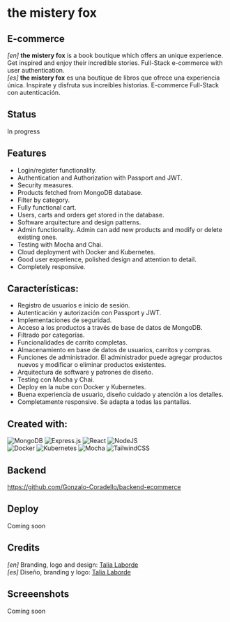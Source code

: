 # the mistery fox
## E-commerce

_[en]_ **the mistery fox** is a book boutique which offers an unique experience. Get inspired and enjoy their incredible stories. Full-Stack e-commerce with user authentication.  
_[es]_ **the mistery fox** es una boutique de libros que ofrece una experiencia única. Inspirate y disfruta sus increíbles historias. E-commerce Full-Stack con autenticación.

## Status
In progress

## Features
- Login/register functionality.
- Authentication and Authorization with Passport and JWT.
- Security measures.
- Products fetched from MongoDB database.
- Filter by category.
- Fully functional cart.
- Users, carts and orders get stored in the database.
- Software arquitecture and design patterns.
- Admin functionality. Admin can add new products and modify or delete existing ones.
- Testing with Mocha and Chai.
- Cloud deployment with Docker and Kubernetes.
- Good user experience, polished design and attention to detail.
- Completely responsive.

## Características:
- Registro de usuarios e inicio de sesión.
- Autenticación y autorización con Passport y JWT.
- Implementaciones de seguridad.
- Acceso a los productos a través de base de datos de MongoDB.
- Filtrado por categorías.
- Funcionalidades de carrito completas.
- Almacenamiento en base de datos de usuarios, carritos y compras.
- Funciones de administrador. El administrador puede agregar productos nuevos y modificar o eliminar productos existentes.
- Arquitectura de software y patrones de diseño.
- Testing con Mocha y Chai.
- Deploy en la nube con Docker y Kubernetes.
- Buena experiencia de usuario, diseño cuidado y atención a los detalles.
- Completamente responsive. Se adapta a todas las pantallas.

## Created with:
![MongoDB](https://img.shields.io/badge/MongoDB-%234ea94b.svg?style=for-the-badge&logo=mongodb&logoColor=white) ![Express.js](https://img.shields.io/badge/express.js-%23404d59.svg?style=for-the-badge&logo=express&logoColor=%2361DAFB)   ![React](https://img.shields.io/badge/react-%2320232a.svg?style=for-the-badge&logo=react&logoColor=%2361DAFB) ![NodeJS](https://img.shields.io/badge/node.js-6DA55F?style=for-the-badge&logo=node.js&logoColor=white)  
![Docker](https://img.shields.io/badge/docker-%230db7ed.svg?style=for-the-badge&logo=docker&logoColor=white) ![Kubernetes](https://img.shields.io/badge/kubernetes-%23326ce5.svg?style=for-the-badge&logo=kubernetes&logoColor=white) ![Mocha](https://img.shields.io/badge/-mocha-%238D6748?style=for-the-badge&logo=mocha&logoColor=white) ![TailwindCSS](https://img.shields.io/badge/tailwindcss-%2338B2AC.svg?style=for-the-badge&logo=tailwind-css&logoColor=white)

## Backend
https://github.com/Gonzalo-Coradello/backend-ecommerce

## Deploy
Coming soon

## Credits
_[en]_ Branding, logo and design: [Talia Laborde](https://www.linkedin.com/in/talia-laborde/)  
_[es]_ Diseño, branding y logo: [Talia Laborde](https://www.linkedin.com/in/talia-laborde/)

## Screeenshots
Coming soon
